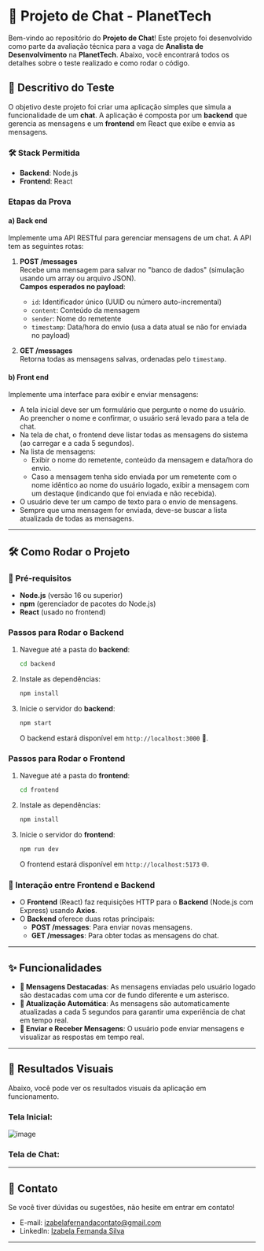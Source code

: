 # 🚀 Projeto de Chat - PlanetTech

Bem-vindo ao repositório do **Projeto de Chat**! Este projeto foi desenvolvido como parte da avaliação técnica para a vaga de **Analista de Desenvolvimento** na **PlanetTech**. Abaixo, você encontrará todos os detalhes sobre o teste realizado e como rodar o código.

## 📝 Descritivo do Teste

O objetivo deste projeto foi criar uma aplicação simples que simula a funcionalidade de um **chat**. A aplicação é composta por um **backend** que gerencia as mensagens e um **frontend** em React que exibe e envia as mensagens.

### 🛠 Stack Permitida

- **Backend**: Node.js
- **Frontend**: React

### Etapas da Prova

#### a) **Back end**  
Implemente uma API RESTful para gerenciar mensagens de um chat. A API tem as seguintes rotas:

1. **POST /messages**  
   Recebe uma mensagem para salvar no "banco de dados" (simulação usando um array ou arquivo JSON).  
   **Campos esperados no payload**:
   - `id`: Identificador único (UUID ou número auto-incremental)
   - `content`: Conteúdo da mensagem
   - `sender`: Nome do remetente
   - `timestamp`: Data/hora do envio (usa a data atual se não for enviada no payload)

2. **GET /messages**  
   Retorna todas as mensagens salvas, ordenadas pelo `timestamp`.

#### b) **Front end**  
Implemente uma interface para exibir e enviar mensagens:

- A tela inicial deve ser um formulário que pergunte o nome do usuário. Ao preencher o nome e confirmar, o usuário será levado para a tela de chat.
- Na tela de chat, o frontend deve listar todas as mensagens do sistema (ao carregar e a cada 5 segundos).
- Na lista de mensagens:
  - Exibir o nome do remetente, conteúdo da mensagem e data/hora do envio.
  - Caso a mensagem tenha sido enviada por um remetente com o nome idêntico ao nome do usuário logado, exibir a mensagem com um destaque (indicando que foi enviada e não recebida).
- O usuário deve ter um campo de texto para o envio de mensagens.
- Sempre que uma mensagem for enviada, deve-se buscar a lista atualizada de todas as mensagens.

---

## 🛠 Como Rodar o Projeto

### 🔧 Pré-requisitos

- **Node.js** (versão 16 ou superior)
- **npm** (gerenciador de pacotes do Node.js)
- **React** (usado no frontend)

### Passos para Rodar o Backend

1. Navegue até a pasta do **backend**:

    ```bash
    cd backend
    ```

2. Instale as dependências:

    ```bash
    npm install
    ```

3. Inicie o servidor do **backend**:

    ```bash
    npm start
    ```

    O backend estará disponível em `http://localhost:3000` 🚀.

### Passos para Rodar o Frontend

1. Navegue até a pasta do **frontend**:

    ```bash
    cd frontend
    ```

2. Instale as dependências:

    ```bash
    npm install
    ```

3. Inicie o servidor do **frontend**:

    ```bash
    npm run dev
    ```

    O frontend estará disponível em `http://localhost:5173` 🌐.

### 🔄 Interação entre Frontend e Backend

- O **Frontend** (React) faz requisições HTTP para o **Backend** (Node.js com Express) usando **Axios**.
- O **Backend** oferece duas rotas principais:
  - **POST /messages**: Para enviar novas mensagens.
  - **GET /messages**: Para obter todas as mensagens do chat.

---

## ✨ Funcionalidades

- **🌟 Mensagens Destacadas**: As mensagens enviadas pelo usuário logado são destacadas com uma cor de fundo diferente e um asterisco.
- **🔄 Atualização Automática**: As mensagens são automaticamente atualizadas a cada 5 segundos para garantir uma experiência de chat em tempo real.
- **💬 Enviar e Receber Mensagens**: O usuário pode enviar mensagens e visualizar as respostas em tempo real.

---

## 📸 Resultados Visuais

Abaixo, você pode ver os resultados visuais da aplicação em funcionamento.

### Tela Inicial:

![image](https://github.com/user-attachments/assets/9c534b71-baaa-47ed-b33e-80a99c7cdc0e)

### Tela de Chat:


---

## 📧 Contato

Se você tiver dúvidas ou sugestões, não hesite em entrar em contato!

- E-mail: [izabelafernandacontato@gmail.com](mailto:izabelafernandacontato@gmail.com)
- LinkedIn: [Izabela Fernanda Silva](https://www.linkedin.com/in/izabelafernanda)
---
